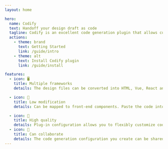 ```yaml
---
layout: home

hero:
  name: Codify
  text: Handoff your design draft as code
  tagline: Codify is an excellent code generation plugin that allows customization of styles and component mapping, supporting team collaboration.
  actions:
    - theme: brand
      text: Getting Started
      link: /guide/intro
    - theme: alt
      text: Install Codify plugin
      link: /guide/install

features:
  - icon: 🖥️
    title: Multiple frameworks
    details: The design files can be converted into HTML, Vue, React and Json, just one click.

  - icon: 🚀
    title: Low modification
    details: Can be mapped to front-end components. Paste the code into your project for use.

  - icon: 🏅
    title: High quality
    details: Plug-in configuration allows you to flexibly customize code generation rules.
  - icon: 🤝
    title: Can collaborate
    details: The code generation configuration you create can be shared with team members.
---
```


<style>
:root {
  --vp-home-hero-name-color: transparent;
  --vp-home-hero-name-background: -webkit-linear-gradient(120deg, #bd34fe 30%, #41d1ff);

  --vp-home-hero-image-background-image: linear-gradient(-45deg, #bd34fe 50%, #47caff 50%);
  --vp-home-hero-image-filter: blur(44px);
}

.name {
  margin-bottom: 24px;
}

@media (min-width: 640px) {
  :root {
    --vp-home-hero-image-filter: blur(56px);
  }
}

@media (min-width: 960px) {
  :root {
    --vp-home-hero-image-filter: blur(68px);
  }
}
</style>

